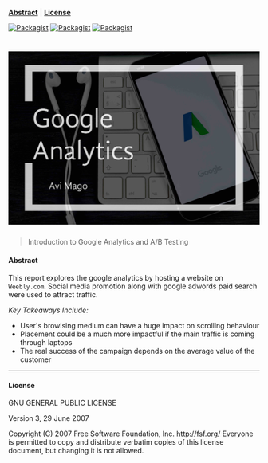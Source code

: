 **[Abstract](#abstract)** |
**[License](#license)** 

[![Packagist](https://img.shields.io/packagist/l/doctrine/orm.svg)](#license)
[![Packagist](https://img.shields.io/badge/author-avimago-green.svg)](https://github.com/magoavi)
[![Packagist](https://img.shields.io/badge/website-dmgb2-brightgreen.svg)](http://dmgb2.weebly.com/)


# ![alt text](https://raw.githubusercontent.com/magoavi/google-analytics/master/google-analytics.jpg)

> Introduction to Google Analytics and A/B Testing

#### Abstract

This report explores the google analytics by hosting a website on `Weebly.com`. Social media promotion along with google adwords paid search were used to attract traffic.

*Key Takeaways Include:*

* User's browising medium can have a huge impact on scrolling behaviour
* Placement could be a much more impactful if the main traffic is coming through laptops
* The real success of the campaign depends on the average value of the customer

---

#### License

GNU GENERAL PUBLIC LICENSE

Version 3, 29 June 2007


Copyright (C) 2007 Free Software Foundation, Inc. <http://fsf.org/>
Everyone is permitted to copy and distribute verbatim copies
of this license document, but changing it is not allowed.


